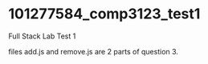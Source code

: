 # 101277584_comp3123_test1
Full Stack Lab Test 1

files add.js and remove.js are 2 parts of question 3.
